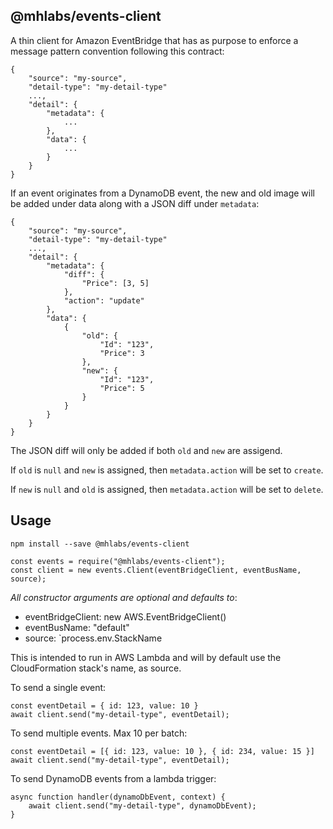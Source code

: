 ## @mhlabs/events-client

A thin client for Amazon EventBridge that has as purpose to enforce a message pattern convention following this contract:

```
{
    "source": "my-source",
    "detail-type": "my-detail-type"
    ...,
    "detail": {
        "metadata": {
            ...
        },
        "data": {
            ...
        }
    }
}
```

If an event originates from a DynamoDB event, the new and old image will be added under data along with a JSON diff under `metadata`:

```
{
    "source": "my-source",
    "detail-type": "my-detail-type"
    ...,
    "detail": {
        "metadata": {
            "diff": {
                "Price": [3, 5]
            },
            "action": "update"
        },
        "data": {
            {
                "old": {
                    "Id": "123",
                    "Price": 3
                },
                "new": {
                    "Id": "123",
                    "Price": 5
                }
            }
        }
    }
}
```

The JSON diff will only be added if both `old` and `new` are assigend.

If `old` is `null` and `new` is assigned, then `metadata.action` will be set to `create`.

If `new` is `null` and `old` is assigned, then `metadata.action` will be set to `delete`.

## Usage

`npm install --save @mhlabs/events-client`

```
const events = require("@mhlabs/events-client");
const client = new events.Client(eventBridgeClient, eventBusName, source);
```

_All constructor arguments are optional and defaults to_:

- eventBridgeClient: new AWS.EventBridgeClient()
- eventBusName: "default"
- source: `process.env.StackName

This is intended to run in AWS Lambda and will by default use the CloudFormation stack's name, as source.

To send a single event:

```
const eventDetail = { id: 123, value: 10 }
await client.send("my-detail-type", eventDetail);
```

To send multiple events. Max 10 per batch:
```
const eventDetail = [{ id: 123, value: 10 }, { id: 234, value: 15 }]
await client.send("my-detail-type", eventDetail);
```

To send DynamoDB events from a lambda trigger:
```
async function handler(dynamoDbEvent, context) {
    await client.send("my-detail-type", dynamoDbEvent);
}
```

